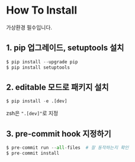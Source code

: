# How To Install

가상환경 필수입니다.

## 1. pip 업그레이드, setuptools 설치
```python
$ pip install --upgrade pip
$ pip install setuptools
```

## 2. editable 모드로 패키지 설치
```python
$ pip install -e .[dev]
```

zsh은 `".[dev]"`로 지정

## 3. pre-commit hook 지정하기
```python
$ pre-commit run --all-files  # 잘 동작하는지 확인
$ pre-commit install
```
